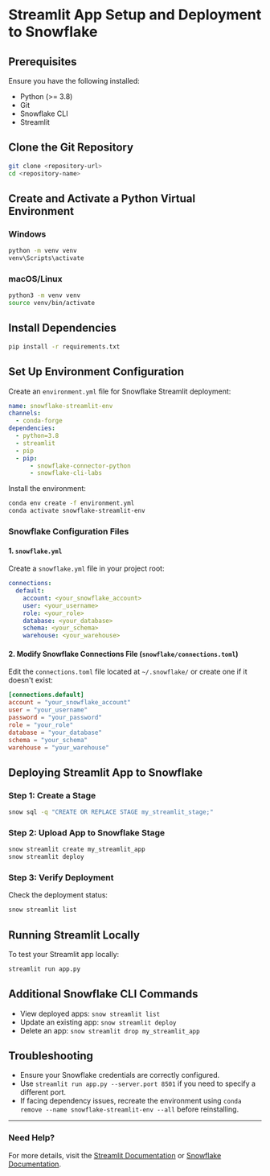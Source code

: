 # Streamlit App Setup and Deployment to Snowflake

## Prerequisites
Ensure you have the following installed:
- Python (>= 3.8)
- Git
- Snowflake CLI
- Streamlit

## Clone the Git Repository
```sh
git clone <repository-url>
cd <repository-name>
```

## Create and Activate a Python Virtual Environment

### Windows
```sh
python -m venv venv
venv\Scripts\activate
```

### macOS/Linux
```sh
python3 -m venv venv
source venv/bin/activate
```

## Install Dependencies
```sh
pip install -r requirements.txt
```

## Set Up Environment Configuration
Create an `environment.yml` file for Snowflake Streamlit deployment:

```yaml
name: snowflake-streamlit-env
channels:
  - conda-forge
dependencies:
  - python=3.8
  - streamlit
  - pip
  - pip:
      - snowflake-connector-python
      - snowflake-cli-labs
```

Install the environment:
```sh
conda env create -f environment.yml
conda activate snowflake-streamlit-env
```

### Snowflake Configuration Files
#### 1. `snowflake.yml`
Create a `snowflake.yml` file in your project root:

```yaml
connections:
  default:
    account: <your_snowflake_account>
    user: <your_username>
    role: <your_role>
    database: <your_database>
    schema: <your_schema>
    warehouse: <your_warehouse>
```

#### 2. Modify Snowflake Connections File (`snowflake/connections.toml`)
Edit the `connections.toml` file located at `~/.snowflake/` or create one if it doesn't exist:

```toml
[connections.default]
account = "your_snowflake_account"
user = "your_username"
password = "your_password"
role = "your_role"
database = "your_database"
schema = "your_schema"
warehouse = "your_warehouse"
```

## Deploying Streamlit App to Snowflake

### Step 1: Create a Stage
```sh
snow sql -q "CREATE OR REPLACE STAGE my_streamlit_stage;"
```

### Step 2: Upload App to Snowflake Stage
```sh
snow streamlit create my_streamlit_app
snow streamlit deploy
```

### Step 3: Verify Deployment
Check the deployment status:
```sh
snow streamlit list
```

## Running Streamlit Locally
To test your Streamlit app locally:
```sh
streamlit run app.py
```

## Additional Snowflake CLI Commands
- View deployed apps: `snow streamlit list`
- Update an existing app: `snow streamlit deploy`
- Delete an app: `snow streamlit drop my_streamlit_app`

## Troubleshooting
- Ensure your Snowflake credentials are correctly configured.
- Use `streamlit run app.py --server.port 8501` if you need to specify a different port.
- If facing dependency issues, recreate the environment using `conda remove --name snowflake-streamlit-env --all` before reinstalling.

---
### Need Help?
For more details, visit the [Streamlit Documentation](https://docs.streamlit.io/) or [Snowflake Documentation](https://docs.snowflake.com/).
